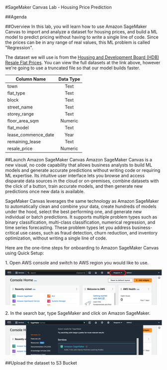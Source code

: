 #SageMaker Canvas Lab - Housing Price Prediction

##Agenda

##Overview
In this lab, you will learn how to use Amazon SageMaker Canvas to import and analyze a dataset for housing prices, and build a ML model to predict pricing without having to write a single line of code. Since the prices can be in any range of real values, this ML problem is called "Regression".

The dataset we will use is from the [Housing and Development Board (HDB) Resale Flat Prices](https://beta.data.gov.sg/collections/189/datasets/d_8b84c4ee58e3cfc0ece0d773c8ca6abc/view). You can view the full datasets at the link above, however we're going to use a truncated file so that our model builds faster.

| Column Name         | Data Type |
| ------------------- | :-------: |
| town                |   Text    |
| flat_type           |   Text    |
| block               |   Text    |
| street_name         |   Text    |
| storey_range        |   Text    |
| floor_area_sqm      |  Numeric  |
| flat_model          |   Text    |
| lease_commence_date |   Year    |
| remaining_lease     |   Text    |
| resale_price        |  Numeric  |

##Launch Amazon SageMaker Canvas
Amazon SageMaker Canvas is a new visual, no code capability that allows business analysts to build ML models and generate accurate predictions without writing code or requiring ML expertise. Its intuitive user interface lets you browse and access disparate data sources in the cloud or on-premises, combine datasets with the click of a button, train accurate models, and then generate new predictions once new data is available.

SageMaker Canvas leverages the same technology as Amazon SageMaker to automatically clean and combine your data, create hundreds of models under the hood, select the best performing one, and generate new individual or batch predictions. It supports multiple problem types such as binary classification, multi-class classification, numerical regression, and time series forecasting. These problem types let you address business-critical use cases, such as fraud detection, churn reduction, and inventory optimization, without writing a single line of code.

Here are the one-time steps for onboarding to Amazon SageMaker Canvas using Quick Setup:

1\. Open AWS console and switch to AWS region you would like to use.

![Alt text](img/image.png)

2\. In the search bar, type SageMaker and click on Amazon SageMaker.

![Alt text](img/image-1.png)

##Upload the dataset to S3 Bucket

